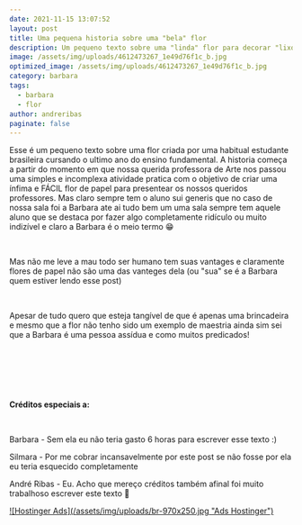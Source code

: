```yaml
---
date: 2021-11-15 13:07:52
layout: post
title: Uma pequena historia sobre uma "bela" flor
description: Um pequeno texto sobre uma "linda" flor para decorar "lixo"
image: /assets/img/uploads/4612473267_1e49d76f1c_b.jpg
optimized_image: /assets/img/uploads/4612473267_1e49d76f1c_b.jpg
category: barbara
tags:
  - barbara
  - flor
author: andreribas
paginate: false
---
```

Esse é um pequeno texto sobre uma flor criada por uma habitual estudante brasileira cursando o ultimo ano do ensino fundamental. A historia começa a partir do momento em que nossa querida professora de Arte nos passou uma simples e incomplexa atividade pratica com o objetivo de criar uma ínfima e FÁCIL flor de papel para presentear os nossos queridos professores. Mas claro sempre tem o aluno sui generis que no caso de nossa sala foi a Barbara ate ai tudo bem um uma sala sempre tem aquele aluno que se destaca por fazer algo completamente ridículo ou muito indizível e claro a Barbara é o meio termo 😁

⁣

Mas não me leve a mau todo ser humano tem suas vantages e claramente flores de papel não são uma das vanteges dela (ou "sua" se é a Barbara quem estiver lendo esse post)

⁣

Apesar de tudo quero que esteja tangível de que é apenas uma brincadeira e mesmo que a flor não tenho sido um exemplo de maestria ainda sim sei que a Barbara é uma pessoa assídua e como muitos predicados!

⁣

⁣

⁣⁣

**Créditos especiais a:**

⁣

Barbara - Sem ela eu não teria gasto 6 horas para escrever esse texto :)

⁣Silmara - Por me cobrar incansavelmente por este post se não fosse por ela eu teria esquecido completamente

⁣André Ribas - Eu. Acho que mereço créditos também afinal foi muito trabalhoso escrever este texto 🤷

<a href="https://www.hostg.xyz/SH8xA">
![Hostinger Ads](/assets/img/uploads/br-970x250.jpg "Ads Hostinger")
